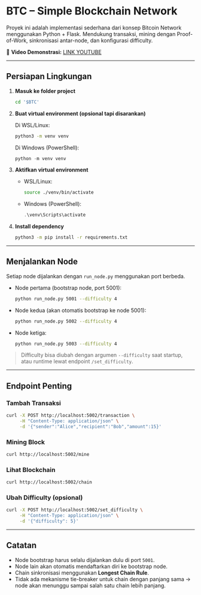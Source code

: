 # BTC – Simple Blockchain Network

Proyek ini adalah implementasi sederhana dari konsep Bitcoin Network menggunakan Python + Flask.
Mendukung transaksi, mining dengan Proof-of-Work, sinkronisasi antar-node, dan konfigurasi difficulty.

📑 **Video Demonstrasi:**
[LINK YOUTUBE](https://youtu.be/-xoo5lX9Vx8)

---

## Persiapan Lingkungan

1. **Masuk ke folder project**

   ```bash
   cd '$BTC'
   ```

2. **Buat virtual environment (opsional tapi disarankan)**

   Di WSL/Linux:

   ```bash
   python3 -m venv venv
   ```

   Di Windows (PowerShell):

   ```powershell
   python -m venv venv
   ```

3. **Aktifkan virtual environment**

   - WSL/Linux:

     ```bash
     source ./venv/bin/activate
     ```

   - Windows (PowerShell):

     ```powershell
     .\venv\Scripts\activate
     ```

4. **Install dependency**

   ```bash
   python3 -m pip install -r requirements.txt
   ```

---

## Menjalankan Node

Setiap node dijalankan dengan `run_node.py` menggunakan port berbeda.

- Node pertama (bootstrap node, port 5001):

  ```bash
  python run_node.py 5001 --difficulty 4
  ```

- Node kedua (akan otomatis bootstrap ke node 5001):

  ```bash
  python run_node.py 5002 --difficulty 4
  ```

- Node ketiga:

  ```bash
  python run_node.py 5003 --difficulty 4
  ```

> Difficulty bisa diubah dengan argumen `--difficulty` saat startup,
> atau runtime lewat endpoint `/set_difficulty`.

---

## Endpoint Penting

### Tambah Transaksi

```bash
curl -X POST http://localhost:5002/transaction \
     -H "Content-Type: application/json" \
     -d '{"sender":"Alice","recipient":"Bob","amount":15}'
```

### Mining Block

```bash
curl http://localhost:5002/mine
```

### Lihat Blockchain

```bash
curl http://localhost:5002/chain
```

### Ubah Difficulty (opsional)

```bash
curl -X POST http://localhost:5002/set_difficulty \
     -H "Content-Type: application/json" \
     -d '{"difficulty": 5}'
```

---

## Catatan

- Node bootstrap harus selalu dijalankan dulu di port `5001`.
- Node lain akan otomatis mendaftarkan diri ke bootstrap node.
- Chain sinkronisasi menggunakan **Longest Chain Rule**.
- Tidak ada mekanisme tie-breaker untuk chain dengan panjang sama → node akan menunggu sampai salah satu chain lebih panjang.
